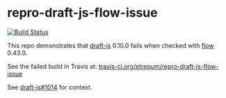# repro-draft-js-flow-issue

[![Build Status](https://travis-ci.org/etrepum/repro-draft-js-flow-issue.svg?branch=master)](https://travis-ci.org/etrepum/repro-draft-js-flow-issue)

This repo demonstrates that
[draft-js](https://github.com/facebook/draft-js) 0.10.0
fails when checked with [flow](https://github.com/facebook/flow) 0.43.0.

See the failed build in Travis at: [travis-ci.org/etrepum/repro-draft-js-flow-issue](https://travis-ci.org/etrepum/repro-draft-js-flow-issue)

See [draft-js#1014](https://github.com/facebook/draft-js/issues/1014) for context.
